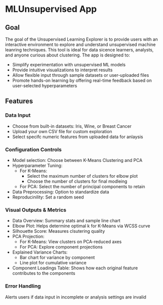 # MLUnsupervised App

## Goal
The goal of the Unsupervised Learning Explorer is to provide users with an interactive environment to explore and understand unsupervised machine leanring techniques. This tool is ideal for data sicence learners, analysts, and anyone curious about clustering. The app is designed to:
- Simplify experimentation with unsupervised ML models
- Provide intuitive visualizations to interpret results
- Allow flexible input through sample datasets or user-uploaded files
- Promote hands-on learning by offering real-time feedback based on user-selected hyperparameters


## Features
### Data Input
- Choose from built-in datasets: Iris, Wine, or Breast Cancer
- Upload your own CSV file for custom exploration
- Select specifc numeric features from uploaded data for anlaysis

### Configuration Controls
- Model selection: Choose between K-Means Clustering and PCA
- Hyperparameter Tuning:
  - For K-Means:
    - Select the maximum number of clusters for elbow plot
    - Choose the number of clusters for final modleing
  - For PCA: Select the number of principal components to retain
- Data Preprocessing: Option to standardize data
- Reproducinility: Set a random seed

### Visual Outputs & Metrics
- Data Overview: Summary stats and sample line chart
- Elbow Plot: Helps determine optimal k for K-Means via WCSS curve
- Silhouette Score: Measures clsutering quality
- PCA Projection:
  - For K-Means: View clusters on PCA-reduced axes
  - For PCA: Explore component projections
- Explained Variance Charts:
  - Bar chart for variance by component
  - Line plot for cumulative variance
- Component Loadings Table: Shows how each original feature contributes to the components

### Error Handling
Alerts users if data input in incomplete or analysis settings are invalid 

   
  
